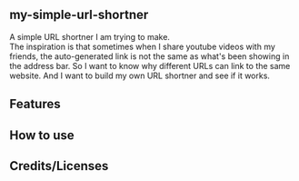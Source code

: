 ## my-simple-url-shortner
A simple URL shortner I am trying to make.  
 The inspiration is that sometimes when I share youtube videos with my friends, the auto-generated link is not the same as what's been showing in the address bar. So I want to know why different URLs can link to the same website. And I want to build my own URL shortner and see if it works.
 
## Features
 
## How to use

## Credits/Licenses
